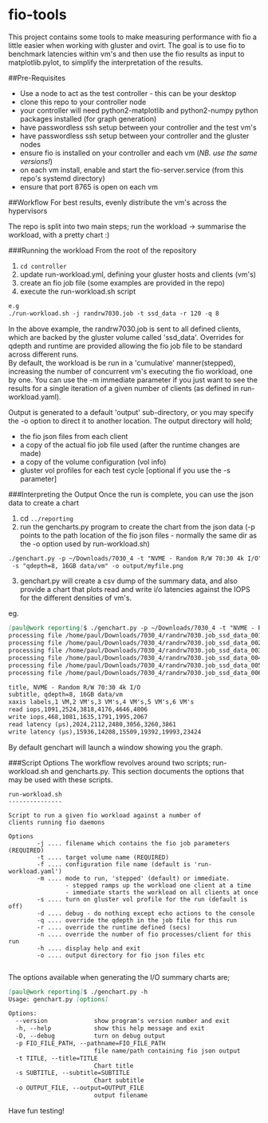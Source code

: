 # fio-tools
This project contains some tools to make measuring performance with fio a little easier when working with gluster and ovirt. The goal is to use fio to benchmark latencies within vm's and then use the fio results as input to matplotlib.pylot, to simplify the interpretation of the results.  
  

##Pre-Requisites  
+ Use a node to act as the test controller - this can be your desktop
+ clone this repo to your controller node
+ your controller will need python2-matplotlib and python2-numpy python packages installed (for graph generation)
+ have passwordless ssh setup between your controller and the test vm's  
+ have passwordless ssh setup between your controller and the gluster nodes
+ ensure fio is installed on your controller and each vm (*NB. use the same versions!*)
+ on each vm install, enable and start the fio-server.service (from this repo's systemd directory)  
+ ensure that port 8765 is open on each vm

##Workflow
For best results, evenly distribute the vm's across the hypervisors  
  
The repo is split into two main steps; run the workload -> summarise the workload, with a pretty chart :)

###Running the workload
From the root of the repository
1. ```cd controller```
2. update run-workload.yml, defining your gluster hosts and clients (vm's)
3. create an fio job file (some examples are provided in the repo)
4. execute the run-workload.sh script  
```markdown
e.g
./run-workload.sh -j randrw7030.job -t ssd_data -r 120 -q 8 
```
In the above example, the randrw7030.job is sent to all defined clients, which are backed by the gluster volume called 'ssd_data'. Overrides for qdepth and runtime are provided allowing the fio job file to be standard across different runs.  
By default, the workload is be run in a 'cumulative' manner(stepped), increasing the number of concurrent vm's executing the fio workload, one by one. You can use the -m immediate parameter if you just want to see the results for a single iteration of a given number of clients (as defined in run-workload.yaml).

Output is generated to a default 'output' sub-directory, or you may specify the -o option to direct it to another location. The output directory will hold;  
+ the fio json files from each client
+ a copy of the actual fio job file used (after the runtime changes are made)
+ a copy of the volume configuration (vol info)
+ gluster vol profiles for each test cycle [optional if you use the -s parameter]

###Interpreting the Output
Once the run is complete, you can use the json data to create a chart
1. cd ```../reporting```
2. run the gencharts.py program to create the chart from the json data (-p points to the path location of the fio json files - normally the same dir as the -o option used by run-workload.sh)
```markdown
./genchart.py -p ~/Downloads/7030_4 -t "NVME - Random R/W 70:30 4k I/O" \
 -s "qdepth=8, 16GB data/vm" -o output/myfile.png
```  
3. genchart.py will create a csv dump of the summary data, and also provide a chart that plots read and write i/o latencies against the IOPS for the different densities of vm's. 

eg.
```markdown
[paul@work reporting]$ ./genchart.py -p ~/Downloads/7030_4 -t "NVME - Random R/W 70:30 4k I/O" -s "qdepth=8, 16GB data/vm" -o output/myfile.png
processing file /home/paul/Downloads/7030_4/randrw7030.job_ssd_data_001_json.out
processing file /home/paul/Downloads/7030_4/randrw7030.job_ssd_data_002_json.out
processing file /home/paul/Downloads/7030_4/randrw7030.job_ssd_data_003_json.out
processing file /home/paul/Downloads/7030_4/randrw7030.job_ssd_data_004_json.out
processing file /home/paul/Downloads/7030_4/randrw7030.job_ssd_data_005_json.out
processing file /home/paul/Downloads/7030_4/randrw7030.job_ssd_data_006_json.out

title, NVME - Random R/W 70:30 4k I/O
subtitle, qdepth=8, 16GB data/vm
xaxis labels,1 VM,2 VM's,3 VM's,4 VM's,5 VM's,6 VM's
read iops,1091,2524,3818,4176,4646,4806
write iops,468,1081,1635,1791,1995,2067
read latency (μs),2024,2112,2480,3056,3260,3861
write latency (μs),15936,14208,15509,19392,19993,23424

```

By default genchart will launch a window showing you the graph.



###Script Options
The workflow revolves around two scripts; run-workload.sh and gencharts.py. This section documents the options that may be used with these scripts.

```
run-workload.sh
---------------

Script to run a given fio workload against a number of 
clients running fio daemons

Options
        -j .... filename which contains the fio job parameters (REQUIRED)
        -t .... target volume name (REQUIRED)
        -f .... configuration file name (default is 'run-workload.yaml')
        -m .... mode to run, 'stepped' (default) or immediate. 
                - stepped ramps up the workload one client at a time
                - immediate starts the workload on all clients at once
        -s .... turn on gluster vol profile for the run (default is off)
        -d .... debug - do nothing except echo actions to the console
        -q .... override the qdepth in the job file for this run
        -r .... override the runtime defined (secs)
        -n .... override the number of fio processes/client for this run
        -h .... display help and exit
        -o .... output directory for fio json files etc
 
```  

The options available when generating the I/O summary charts are;
```markdown
[paul@work reporting]$ ./genchart.py -h
Usage: genchart.py [options]

Options:
  --version             show program's version number and exit
  -h, --help            show this help message and exit
  -D, --debug           turn on debug output
  -p FIO_FILE_PATH, --pathname=FIO_FILE_PATH
                        file name/path containing fio json output
  -t TITLE, --title=TITLE
                        Chart title
  -s SUBTITLE, --subtitle=SUBTITLE
                        Chart subtitle
  -o OUTPUT_FILE, --output=OUTPUT_FILE
                        output filename

```


Have fun testing!